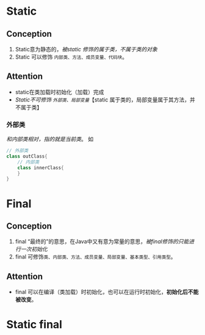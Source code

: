# Static
## Conception
1. Static意为静态的，*被static 修饰的属于类，不属于类的对象*
2. Static 可以修饰 `内部类、方法、成员变量、代码块`。

## Attention
- static在类加载时初始化（加载）完成
- *Static不可修饰 `外部类、局部变量`*【static 属于类的，局部变量属于其方法，并不属于类】

### 外部类
*和内部类相对，指的就是当前类*。
如
```java
// 外部类
class outClass{
	// 内部类
	class innerClass{
	}
}
```

# Final
## Conception
1. final “最终的”的意思，在Java中又有意为常量的意思，*被final修饰的只能进行一次初始化*
2. final 可修饰`类、内部类、方法、成员变量、局部变量、基本类型、引用类型`。

## Attention
- final 可以在编译（类加载）时初始化，也可以在运行时初始化，**初始化后不能被改变**。

# Static final
